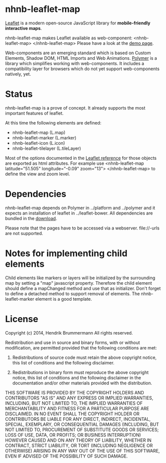 nhnb-leaflet-map
================

[Leaflet](http://leafletjs.com/reference.html) is a modern open-source JavaScript library for **mobile-friendly interactive maps**.

nhnb-leaflet-map makes Leaflet available as web-component: &lt;nhnb-leaflet-map&gt; &lt;/nhnb-leaflet-map&gt;
Please have a look at the [demo page](https://github.io/nhnb-leaflet-map/demo.html).
 

Web-components are an emerging standard which is based on Custom Elements, Shadow DOM, HTML Imports and Web Animations.
[Polymer](http://www.polymer-project.org/docs/start/tutorial/intro.html) is a library which simplifies working with web-components. It includes a compatibility layer for browsers which
do not yet support web-components natively, yet.


Status
======

nhnb-leaflet-map is a prove of concept. It already supports the most important features of leaflet. 

At this time the following elements are defined:

* nhnb-leaflet-map (L.map)
* nhnb-leaflet-marker (L.marker)
* nhnb-leaflet-icon (L.icon)
* nhnb-leaflet-tilelayer (L.tileLayer)

Most of the options documented in the [Leaflet reference](http://leafletjs.com/reference.html) for those objects are exported as html attributes. 
For example use &lt;nhnb-leaflet-map latitude="51.505" longitude="-0.09" zoom="13"&gt; &lt;/nhnb-leaflet-map&gt; to define the view and zoom level.

Dependencies
============

nhnb-leaflet-map depends on Polymer in ../platform and ../polymer and it expects an installation of leaflet in ../leaflet-bower.
All dependencies are bundled in the [download](https://github.com/nhnb/nhnb-leaflet-map/releases/download/r0.0.0/nhnb-leaflet-map__with_dependencies.zip).

Please note that the pages have to be accessed via a webserver. file://-urls are not supported.


Notes for implementing child elements
=====================================

Child elements like markers or layers will be initialized by the surrounding map by setting a "map" javascript property.
Therefore the child element should define a mapChanged method and use that as initializer. 
Don't forget to define a detached method to support removal of elements. The nhnb-leaflet-marker element is a good template.  

License
=======

Copyright (c) 2014, Hendrik Brummermann
All rights reserved.

Redistribution and use in source and binary forms, with or without modification, are
permitted provided that the following conditions are met:

   1. Redistributions of source code must retain the above copyright notice, this list of
      conditions and the following disclaimer.

   2. Redistributions in binary form must reproduce the above copyright notice, this list
      of conditions and the following disclaimer in the documentation and/or other materials
      provided with the distribution.

THIS SOFTWARE IS PROVIDED BY THE COPYRIGHT HOLDERS AND CONTRIBUTORS "AS IS" AND ANY
EXPRESS OR IMPLIED WARRANTIES, INCLUDING, BUT NOT LIMITED TO, THE IMPLIED WARRANTIES OF
MERCHANTABILITY AND FITNESS FOR A PARTICULAR PURPOSE ARE DISCLAIMED. IN NO EVENT SHALL THE
COPYRIGHT HOLDER OR CONTRIBUTORS BE LIABLE FOR ANY DIRECT, INDIRECT, INCIDENTAL, SPECIAL,
EXEMPLARY, OR CONSEQUENTIAL DAMAGES (INCLUDING, BUT NOT LIMITED TO, PROCUREMENT OF
SUBSTITUTE GOODS OR SERVICES; LOSS OF USE, DATA, OR PROFITS; OR BUSINESS INTERRUPTION)
HOWEVER CAUSED AND ON ANY THEORY OF LIABILITY, WHETHER IN CONTRACT, STRICT LIABILITY, OR
TORT (INCLUDING NEGLIGENCE OR OTHERWISE) ARISING IN ANY WAY OUT OF THE USE OF THIS
SOFTWARE, EVEN IF ADVISED OF THE POSSIBILITY OF SUCH DAMAGE.
